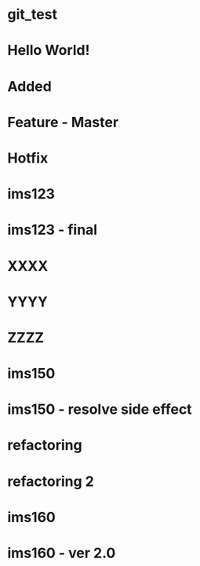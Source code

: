 # git_test
# Hello World! 
# Added
# Feature - Master
# Hotfix
# ims123
# ims123 - final
# XXXX
# YYYY
# ZZZZ
# ims150
# ims150 - resolve side effect 
# refactoring
# refactoring 2
# ims160
# ims160 - ver 2.0 
